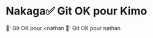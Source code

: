 # Nakaga✅ Git OK pour Kimo
'  G i t   O K   p o u r   < n a t h a n  
 '  G i t   O K   p o u r   n a t h a n  
 